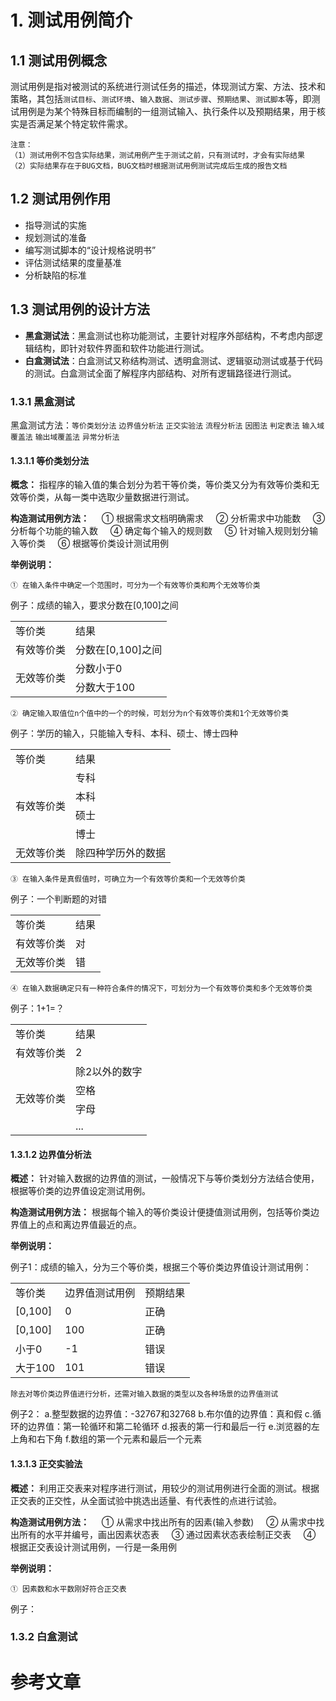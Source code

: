 # 1. 测试用例简介

## 1.1 测试用例概念

测试用例是指对被测试的系统进行测试任务的描述，体现测试方案、方法、技术和策略，其包括`测试目标`、`测试环境`、`输入数据`、`测试步骤`、`预期结果`、`测试脚本`等，即测试用例是为某个特殊目标而编制的一组测试输入、执行条件以及预期结果，用于核实是否满足某个特定软件需求。

```
注意：
（1）测试用例不包含实际结果，测试用例产生于测试之前，只有测试时，才会有实际结果
（2）实际结果存在于BUG文档，BUG文档时根据测试用例测试完成后生成的报告文档
```

## 1.2 测试用例作用

- 指导测试的实施
- 规划测试的准备
- 编写测试脚本的“设计规格说明书”
- 评估测试结果的度量基准
- 分析缺陷的标准

## 1.3 测试用例的设计方法

- **黑盒测试法**：黑盒测试也称功能测试，主要针对程序外部结构，不考虑内部逻辑结构，即针对软件界面和软件功能进行测试。
- **白盒测试法**：白盒测试又称结构测试、透明盒测试、逻辑驱动测试或基于代码的测试。白盒测试全面了解程序内部结构、对所有逻辑路径进行测试。

### 1.3.1 黑盒测试

黑盒测试方法：`等价类划分法` `边界值分析法` `正交实验法` `流程分析法` `因图法` `判定表法` `输入域覆盖法` `输出域覆盖法` `异常分析法`

#### 1.3.1.1 等价类划分法

**概念：** 指程序的输入值的集合划分为若干等价类，等价类又分为有效等价类和无效等价类，从每一类中选取少量数据进行测试。

**构造测试用例方法：**
&nbsp; &nbsp; ① 根据需求文档明确需求
&nbsp; &nbsp; ② 分析需求中功能数
&nbsp; &nbsp; ③ 分析每个功能的输入数
&nbsp; &nbsp; ④ 确定每个输入的规则数
&nbsp; &nbsp; ⑤ 针对输入规则划分输入等价类
&nbsp; &nbsp; ⑥ 根据等价类设计测试用例

**举例说明：**

```
① 在输入条件中确定一个范围时，可分为一个有效等价类和两个无效等价类
```
例子：成绩的输入，要求分数在[0,100]之间


<table>
  <tr>
    <td>等价类</td>
    <td>结果</td>
  </tr>
  <tr>
    <td>有效等价类</td>
    <td>分数在[0,100]之间</td>
  </tr>
  <tr>
    <td rowspan="2">无效等价类</td>
    <td>分数小于0</td>
  </tr>
  <tr>
    <td>分数大于100</td>
  </tr>
</table>

```
② 确定输入取值位n个值中的一个的时候，可划分为n个有效等价类和1个无效等价类
```
例子：学历的输入，只能输入专科、本科、硕士、博士四种

<table>
  <tr>
    <td>等价类</td>
    <td>结果</td>
  </tr>
  <tr>
    <td rowspan="4">有效等价类</td>
    <td>专科</td>
  </tr>
  <tr>
    <td>本科</td>
  </tr>
  <tr>
    <td>硕士</td>
  </tr> 
  <tr>
    <td>博士</td>
  </tr>
  <tr>
    <td>无效等价类</td>
    <td>除四种学历外的数据</td>
  </tr>       
</table>

```
③ 在输入条件是真假值时，可确立为一个有效等价类和一个无效等价类
```
例子：一个判断题的对错

<table>
  <tr>
    <td>等价类</td>
    <td>结果</td>
  </tr>
  <tr>
    <td>有效等价类</td>
    <td>对</td>
  </tr>
  <tr>
    <td>无效等价类</td>
    <td>错</td>
  </tr>
</table>

```
④ 在输入数据确定只有一种符合条件的情况下，可划分为一个有效等价类和多个无效等价类
```
例子：1+1=？

<table>
  <tr>
    <td>等价类<td>
    结果
  </tr>

  <tr>
    <td>有效等价类</td>
    <td>2</td>
  </tr>

  <tr>
    <td rowspan="4">无效等价类</td>
    <td>除2以外的数字</td>
  </tr>

  <tr>
    <td>空格</td>
  </tr>

  <tr>
    <td>字母</td>
  </tr>

  <tr>
    <td>...</td>
  </tr>
</table>

#### 1.3.1.2 边界值分析法

**概述：** 针对输入数据的边界值的测试，一般情况下与等价类划分方法结合使用，根据等价类的边界值设定测试用例。

**构造测试用例方法：** 根据每个输入的等价类设计便捷值测试用例，包括等价类边界值上的点和离边界值最近的点。

**举例说明：**

例子1：成绩的输入，分为三个等价类，根据三个等价类边界值设计测试用例：

<table>
  <tr>
    <td>等价类</td>
    <td>边界值测试用例</td>
    <td>预期结果</td>
  </tr>
  <tr>
    <td>[0,100]</td>
    <td>0</td>
    <td>正确</td>
  </tr>
  <tr>
    <td>[0,100]</td>
    <td>100</td>
    <td>正确</td>
  </tr>
  <tr>
    <td>小于0</td>
    <td>-1</td>
    <td>错误</td>
  </tr>
  <tr>
    <td>大于100</td>
    <td>101</td>
    <td>错误</td>
  </tr>
</table>

```
除去对等价类边界值进行分析，还需对输入数据的类型以及各种场景的边界值测试
```
例子2：
a.整型数据的边界值：-32767和32768
b.布尔值的边界值：真和假
c.循环的边界值：第一轮循环和第二轮循环
d.报表的第一行和最后一行
e.浏览器的左上角和右下角
f.数组的第一个元素和最后一个元素

#### 1.3.1.3 正交实验法

**概述：** 利用正交表来对程序进行测试，用较少的测试用例进行全面的测试。根据正交表的正交性，从全面试验中挑选出适量、有代表性的点进行试验。

**构造测试用例方法：** 
&nbsp; &nbsp; ① 从需求中找出所有的因素(输入参数)
&nbsp; &nbsp; ② 从需求中找出所有的水平并编号，画出因素状态表
&nbsp; &nbsp; ③ 通过因素状态表绘制正交表
&nbsp; &nbsp; ④ 根据正交表设计测试用例，一行是一条用例

**举例说明：**

```
① 因素数和水平数刚好符合正交表
```
例子：


### 1.3.2 白盒测试



# 参考文章

